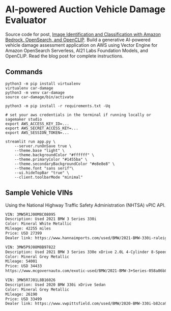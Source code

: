 # AI-powered Auction Vehicle Damage Evaluator

Source code for post, [Image Identification and Classification with Amazon Bedrock, OpenSearch, and OpenCLIP](https://garystafford.medium.com/image-identification-and-classification-with-amazon-bedrock-opensearch-and-openclip-5442baca1846). Build a generative AI-powered vehicle damage assessment application on AWS using Vector Engine for Amazon OpenSearch Serverless, AI21 Labs Foundation Models, and OpenCLIP. Read the blog post for complete instructions.

## Commands

```shell
python3 -m pip install virtualenv
virtualenv car-damage
python3 -m venv car-damage
source car-damage/bin/activate

python3 -m pip install -r requirements.txt -Uq

# set your aws credentials in the terminal if running locally or sagemaker studio
export AWS_ACCESS_KEY_ID=...
export AWS_SECRET_ACCESS_KEY=...
export AWS_SESSION_TOKEN=...

streamlit run app.py \
    --server.runOnSave true \
    --theme.base "light" \
    --theme.backgroundColor "#ffffff" \
    --theme.primaryColor "#1455ba" \
    --theme.secondaryBackgroundColor "#e8e8e8" \
    --theme.font "sans serif"\
    --ui.hideTopBar "true" \
    --client.toolbarMode "minimal"
```

## Sample Vehicle VINs

Using the National Highway Traffic Safety Administration (NHTSA) vPIC API.

```txt
VIN: 3MW5R1J00M8C08095
Description: Used 2021 BMW 3 Series 330i
Color: Mineral White Metallic
Mileage: 42255 miles
Price: USD 27399
Dealer link: https://www.hannaimports.com/used/BMW/2021-BMW-330i-raleigh-nc-c4666a370a0e0a9335458373f144b656.htm

VIN: 3MW5P9J08M8B97822
Description: Used 2021 BMW 3 Series 330e xDrive 2.0L 4-Cylinder 8-Speed Automatic Sport AWD
Color: Mineral Grey Metallic
Mileage: 54001
Price: USD 34433
https://www.mcgovernauto.com/exotic-used/BMW/2021-BMW-3+Series-058a86b80a0e0a945926c74ee94f5183.htm

VIN: 3MW5R7J01L8B16026
Description: Used 2020 BMW 330i xDrive Sedan
Color: Mineral Grey Metallic
Mileage: 26190
Price: USD 33499
Dealer link: https://www.vwpittsfield.com/used/BMW/2020-BMW-330i-b82ca94b0a0e094a74e2589da13cd025.htm
```
